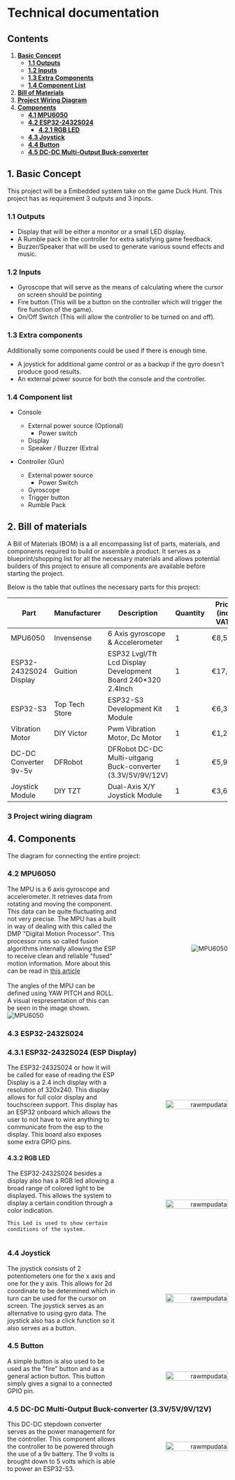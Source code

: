 # Technical documentation

## Contents
1. **[Basic Concept](#1-basic-concept)**
   - **[1.1 Outputs](#11-outputs)**
   - **[1.2 Inputs](#12-inputs)**
   - **[1.3 Extra Components](#13-extra-components)**
   - **[1.4 Component List](#14-component-list)**
2. **[Bill of Materials](#2-bill-of-materials)**
3. **[Project Wiring Diagram](#3-project-wiring-diagram)**
4. **[Components](#4-components)**
   - **[4.1 MPU6050](#41-mpu6050)**
   - **[4.2 ESP32-2432S024](#42-esp32-2432s024)**
     - **[4.2.1 RGB LED](#421-rgb-led)**
   - **[4.3 Joystick](#43-joystick)**
   - **[4.4 Button](#44-button)**
   - **[4.5 DC-DC Multi-Output Buck-converter](#45-dc-dc-multi-output-buck-converter-33v5v9v12v)**



## 1. Basic Concept
This project will be a Embedded system take on the game Duck Hunt. This project has as requirement 3 outputs and 3 inputs.

### 1.1 Outputs
- Display that will be either a monitor or a small LED display.
- A Rumble pack in the controller for extra satisfying game feedback.
- Buzzer/Speaker that will be used to generate various sound effects and music.

### 1.2 Inputs
- Gyroscope that will serve as the means of calculating where the cursor on screen should be pointing
- Fire button (This will be a button on the controller which will trigger the fire function of the game).
- On/Off Switch (This will allow the controller to be turned on and off).

### 1.3 Extra components
Additionally some components could be used if there is enough time.
- A joystick for additional game control or as a backup if the gyro doesn't produce good results.
- An external power source for both the console and the controller.

### 1.4 Component list
- Console
    - External power source (Optional)
        - Power switch
    - Display
    - Speaker / Buzzer (Extra)

- Controller (Gun)
    - External power source
        - Power Switch
    - Gyroscope
    - Trigger button
    - Rumble Pack

## 2. Bill of materials

A Bill of Materials (BOM) is a all encompassing list of parts, materials, and components required to build or assemble a product. It serves as a blueprint/shopping list for all the necessary materials and allows potential builders of this project to ensure all components are available before starting the project.

Below is the table that outlines the necessary parts for this project:

|**Part**|**Manufacturer**|**Description**|**Quantity**|**Price (incl VAT)**|**Subtotal (incl VAT)**|**URL**|
|-|-|-|-|-|-|-|
|MPU6050|Invensense|6 Axis gyroscope & Accelerometer|1|€8,50|€8,50| [Tinytronics](https://www.tinytronics.nl/nl/sensoren/acceleratie-rotatie/mpu-6050-accelerometer-en-gyroscope-3-axis-module-3.3v-5v)|
|ESP32-2432S024 Display |Guition |ESP32 Lvgl/Tft Lcd Display Development Board 240*320 2.4Inch|1|€17,99|€17,99| [Aliexpress](https://nl.aliexpress.com/item/1005005865107357.html?spm=a2g0o.order_list.order_list_main.60.7df579d2ajZa7L&gatewayAdapt=glo2nld)|
|ESP32-S3|Top Tech Store|ESP32-S3 Development Kit Module|1|€6,39|€6,39| [Aliexpress](https://nl.aliexpress.com/item/1005007310769585.html?src=google&pdp_npi=4%40dis%21EUR%217.22%212.32%21%21%21%21%210.9282%40%2112000040197381496%21ppc%21%21%21&src=google&albch=shopping&acnt=708-803-3821&isdl=y&slnk=&plac=&mtctp=&albbt=Google_7_shopping&aff_platform=google&aff_short_key=UneMJZVf&gclsrc=aw.ds&&albagn=888888&&ds_e_adid=&ds_e_matchtype=&ds_e_device=c&ds_e_network=x&ds_e_product_group_id=&ds_e_product_id=nl1005007310769585&ds_e_product_merchant_id=5321504273&ds_e_product_country=NL&ds_e_product_language=nl&ds_e_product_channel=online&ds_e_product_store_id=&ds_url_v=2&albcp=19207327905&albag=&isSmbAutoCall=false&needSmbHouyi=false&gad_source=1&gclid=Cj0KCQjwpP63BhDYARIsAOQkATbpjDElRXK1qK98sC1XfxLuWsL4ofrS9Beu_nlAQvX9LkUJKmlZxioaAhaxEALw_wcB#nav-specification)|
|Vibration Motor|DIY Victor|Pwm Vibration Motor, Dc Motor|1|€1,28|€1,28|[Aliexpress](https://nl.aliexpress.com/item/1005006296840332.html?spm=a2g0o.order_list.order_list_main.41.ad5779d2DKfbb1&gatewayAdapt=glo2nld#nav-store)|
|DC-DC Converter 9v-5v |DFRobot|DFRobot DC-DC Multi-uitgang Buck-converter (3.3V/5V/9V/12V)|1|€5,99|€5,99|[Robotshop](https://eu.robotshop.com/nl/products/dfrobot-dc-dc-multi-uitgang-buck-converter-33v-5v-9v-12v)|
|Joystick Module|DIY TZT|Dual-Axis X/Y Joystick Module|1|€3,65|€3,65|[Aliexpress](https://nl.aliexpress.com/item/1005005985509291.html?spm=a2g0o.order_list.order_list_main.65.7df579d2X1lPCn&gatewayAdapt=glo2nld)|


### 3 Project wiring diagram
## 4. Components
The diagram for connecting the entire project:


### 4.2 MPU6050 

<div style="display: flex; align-items: center;">
  <div style="flex: 1;">
    <div>
      The MPU is a 6 axis gyroscope and accelerometer. It retrieves data from rotating and moving the component.
      This data can be quite fluctuating and not very precise. The MPU has a built in way of dealing with this called the DMP "Digital Motion Processor".
      This processor runs so called fusion algorithms internally allowing the ESP to receive clean and reliable "fused" motion information. More about this can be read in <a href="https://techexplorations.com/guides/arduino/peripherals/mpu6050/">this article</a>
    </div>
    <br>
    <div>
      The angles of the MPU can be defined using YAW PITCH and ROLL. A visual respresentation of this can be seen in the image shown.
    </div>
  </div>
  <div style="flex: 1; text-align: right; height: 25%;">
    <img src="/../assets/images/components/mpu6050.jpg" alt="MPU6050" >
  </div>
</div>

<img src="/../assets/images/yawpitchroll.png" alt="MPU6050" >



### 4.3 ESP32-2432S024
### 4.3.1 ESP32-2432S024 (ESP Display)
<div style="display: flex; align-items: center;">
  <div style="flex: 1;">
    The ESP32-2432S024 or how it will be called for ease of reading the ESP Display is a 2.4 inch display with a resolution of 320x240. This display allows for full color display and touchscreen support. This display has an ESP32 onboard which allows the user to not have to wire anything to communicate from the esp to the display. This board also exposes some extra GPIO pins.
  </div>
  <div style="flex: 1; text-align: right;">
    <img src="/../assets/images/components/display-dimensions.png" alt="rawmpudata" style="width: 75%; height: auto;">
  </div>
</div>


#### 4.3.2 RGB LED
<div style="display: flex; align-items: center;">
  <div style="flex: 1;">
  	The ESP32-2432S024 besides a display also has a RGB led allowing a broad range of colored light to be displayed. This allows the system to display a certain condition through a color indication.

    This Led is used to show certain conditions of the system.
  </div>
  <div style="flex: 1; text-align: right;">
    <img src="/../assets/images/components/rgbled.png" alt="rawmpudata" style="width: 75%; height: auto;">
  </div>
</div>

### 4.4 Joystick
<div style="display: flex; align-items: center;">
  <div style="flex: 1;">
    The joystick consists of 2 potentiometers one for the x axis and one for the y axis. This allows for 2d coordinate to be determined which in turn can be used for the cursor on screen. The joystick serves as an alternative to using gyro data. The joystick also has a click function so it also serves as a button.
  </div>
  <div style="flex: 1; text-align: right;">
    <img src="/../assets/images/components/joystick.png" alt="rawmpudata" style="width: 75%; height: auto;">
  </div>
</div>

### 4.5 Button
<div style="display: flex; align-items: center;">
  <div style="flex: 1;">
    A simple button is also used to be used as the "fire" button and as a general action button. This button simply gives a signal to a connected GPIO pin.
  </div>
  <div style="flex: 1; text-align: right;">
    <img src="/../assets/images/components/button.png" alt="rawmpudata" style="width: 75%; height: auto;">
  </div>
</div>

### 4.5 DC-DC Multi-Output Buck-converter (3.3V/5V/9V/12V)
<div style="display: flex; align-items: center;">
  <div style="flex: 1;">
    This DC-DC stepdown converter serves as the power management for the controller. This component allows the controller to be powered through the use of a 9v battery. The 9 volts is brought down to 5 volts which is able to power an ESP32-S3.
  </div>
  <div style="flex: 1; text-align: right;">
    <img src="/../assets/images/components/dc-dc.png" alt="rawmpudata" style="width: 75%; height: auto;">
  </div>
</div>
